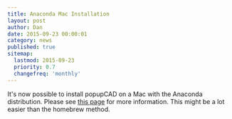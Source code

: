 ```yaml
---
title: Anaconda Mac Installation
layout: post
author: Dan
date: 2015-09-23 00:00:01
category: news
published: true
sitemap:
  lastmod: 2015-09-23
  priority: 0.7
  changefreq: 'monthly'
---
```


It's now possible to install popupCAD on a Mac with the Anaconda distribution.  Please see [this page]({{site.baseurl}}/docs/mac-anaconda-setup/) for more information.  This might be a lot easier than the homebrew method.